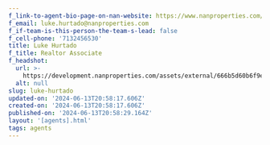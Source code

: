 ```yaml
---
f_link-to-agent-bio-page-on-nan-website: https://www.nanproperties.com/agents/116272-luke-hurtado
f_email: luke.hurtado@nanproperties.com
f_if-team-is-this-person-the-team-s-lead: false
f_cell-phone: '7132456530'
title: Luke Hurtado
f_title: Realtor Associate
f_headshot:
  url: >-
    https://development.nanproperties.com/assets/external/666b5d60b6f9e86893a89eca_f8b4a5ed86b39865f5a40cd64257d7fb.webp
  alt: null
slug: luke-hurtado
updated-on: '2024-06-13T20:58:17.606Z'
created-on: '2024-06-13T20:58:17.606Z'
published-on: '2024-06-13T20:58:29.164Z'
layout: '[agents].html'
tags: agents
---
```



